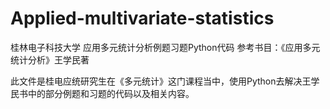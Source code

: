 # Applied-multivariate-statistics
桂林电子科技大学 
应用多元统计分析例题习题Python代码 
参考书目：《应用多元统计分析》王学民著

此文件是桂电应统研究生在《多元统计》这门课程当中，使用Python去解决王学民书中的部分例题和习题的代码以及相关内容。
